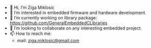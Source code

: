 - 👋 Hi, I’m Ziga Miklosic
- 👀 I’m interested in embedded firmware and hardware development.
- 🌱 I’m currently working on library package: https://github.com/GeneralEmbeddedCLibraries 
- 💞️ I’m looking to collaborate on any interesting embedded project.
- 📫 How to reach me:
   - mail: ziga.miklosic@gmail.com

<!---
ZiGaMi/ZiGaMi is a ✨ special ✨ repository because its `README.md` (this file) appears on your GitHub profile.
You can click the Preview link to take a look at your changes.
--->
